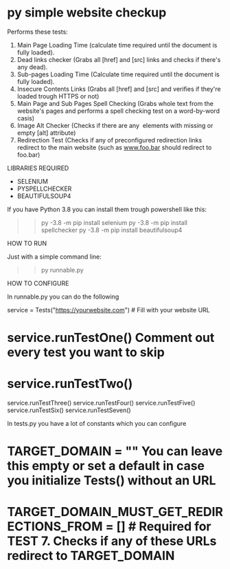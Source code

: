 # py simple website checkup
 Performs these tests:
 
 1) Main Page Loading Time (calculate time required until the document is fully loaded).
 2) Dead links checker (Grabs all [href] and [src] links and checks if there's any dead).
 3) Sub-pages Loading Time (Calculate time required until the document is fully loaded).
 4) Insecure Contents Links (Grabs all [href] and [src] and verifies if they're loaded trough HTTPS or not)
 5) Main Page and Sub Pages Spell Checking (Grabs whole text from the website's pages and performs a spell checking test on a word-by-word casis)
 6) Image Alt Checker (Checks if there are any <img> elements with missing or empty [alt] attribute)
 7) Redirection Test (Checks if any of preconfigured redirection links redirect to the main website (such as www.foo.bar should redirect to foo.bar)
 
LIBRARIES REQUIRED

- SELENIUM
- PYSPELLCHECKER
- BEAUTIFULSOUP4

If you have Python 3.8 you can install them trough powershell like this:

>> py -3.8 -m pip install selenium
>> py -3.8 -m pip install spellchecker
>> py -3.8 -m pip install beautifulsoup4


HOW TO RUN

Just with a simple command line:

>> py runnable.py

HOW TO CONFIGURE

In runnable.py you can do the following

service = Tests("https://yourwebsite.com") # Fill with your website URL
# service.runTestOne() Comment out every test you want to skip
# service.runTestTwo()
service.runTestThree()
service.runTestFour()
service.runTestFive()
service.runTestSix()
service.runTestSeven()

In tests.py you have a lot of constants which you can configure

# TARGET_DOMAIN = "" You can leave this empty or set a default in case you initialize Tests() without an URL
# TARGET_DOMAIN_MUST_GET_REDIRECTIONS_FROM = [] # Required for TEST 7. Checks if any of these URLs redirect to TARGET_DOMAIN
